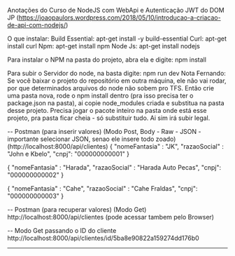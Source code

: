 Anotações do Curso de NodeJS com WebApi e Autenticação JWT do DOM JP 
(https://joaopaulors.wordpress.com/2018/05/10/introducao-a-criacao-de-api-com-nodejs/)

O que instalar:
Build Essential: apt-get install -y build-essential
Curl: apt-get install curl
Npm: apt-get install npm
Node Js: apt-get install nodejs

Para instalar o NPM na pasta do projeto, abra ela e digite: npm install

Para subir o Servidor do node, na basta digite: npm run dev
Nota Fernando: Se você baixar o projeto do repositório em outra máquina, ele não vai rodar, por que
determinados arquivos do node não sobem pro TFS. Então crie uma pasta nova, rode o npm install dentro (pra
isso precisa ter o package.json na pasta), ai copie node_modules criada e substitua na pasta desse projeto.
Precisa jogar o pacote inteiro na pasta onde está esse projeto, pra pasta ficar cheia - só substituir tudo.
Ai sim irá subir legal.


-- Postman (para inserir valores) (Modo Post, Body - Raw - JSON - importante selecionar JSON, senao ele
insere todo zoado) (http://localhost:8000/api/clientes)
{
	"nomeFantasia" : "JK",
	"razaoSocial" : "John e Kbelo",
	"cnpj": "000000000001"
}

{
	"nomeFantasia" : "Harada",
	"razaoSocial" : "Harada Auto Pecas",
	"cnpj": "000000000002"
}

{
	"nomeFantasia" : "Cahe",
	"razaoSocial" : "Cahe Fraldas",
	"cnpj": "000000000003"
}

-- Postman (para recuperar valores) (Modo Get)
http://localhost:8000/api/clientes (pode acessar tambem pelo Browser)

-- Modo Get passando o ID do cliente
http://localhost:8000/api/clientes/id/5ba8e90822a159274dd176b0

------------------------------------------------------------------------------------------------------------